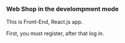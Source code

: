 
### Web Shop in the develompment mode

This is Front-End, React.js app.         

First, you must register, after that log in.
